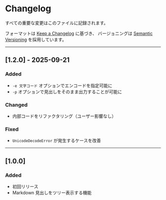 # Changelog
すべての重要な変更はこのファイルに記録されます。

フォーマットは [Keep a Changelog](https://keepachangelog.com/ja/1.1.0/) に基づき、
バージョニングは [Semantic Versioning](https://semver.org/lang/ja/) を採用しています。


---

## [1.2.0] - 2025-09-21
### Added
- `-e 文字コード` オプションでエンコードを指定可能に
- `-p` オプションで見出しをそのまま出力することが可能に

### Changed
- 内部コードをリファクタリング（ユーザー影響なし）

### Fixed
- `UnicodeDecodeError` が発生するケースを改善

---

## [1.0.0]
### Added
- 初回リリース
- Markdown 見出しをツリー表示する機能
